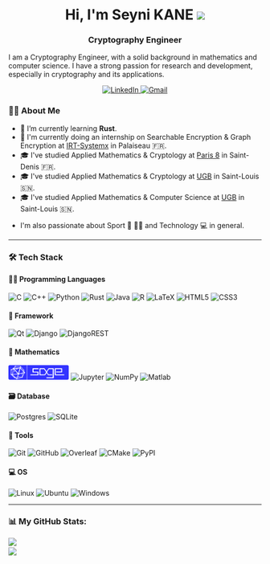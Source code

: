 <h1 align="center">Hi, I'm Seyni KANE <img src = "src="https://toppng.com/uploads/preview/black-hand-waving-emoji-11549486501lviocja1ln.png" width = 30></h1>
<h3 align="center">Cryptography Engineer</h3>


I am a Cryptography Engineer, with a solid background in mathematics and computer science. I have a strong passion for research and development, especially in cryptography and its applications.

<p align="center">
    <a target="_blank" href="https://www.linkedin.com/in/seyni-kane-sn/">
        <img alt="LinkedIn" src="https://img.shields.io/badge/LinkedIn-0077B5?style=for-the-badge&logo=linkedin&logoColor=white"/>
    </a>
    <a target="_blank" href="mailto:kaneseyni.sn@gmail.com">
        <img alt="Gmail" src="https://img.shields.io/badge/Gmail-D14836?style=for-the-badge&logo=gmail&logoColor=white" width="110" height="28.2"/>
    </a>
</p>

<!-- Badges: https://github.com/alexandresanlim/Badges4-README.md-Profile -->

### :man_technologist: About Me 

- :brain: I’m currently learning **Rust**.
- 💼 I'm currently doing an internship on Searchable Encryption & Graph Encryption at [IRT-Systemx](https://www.irt-systemx.fr/) in Palaiseau 🇫🇷.
- 🎓 I've studied Applied Mathematics & Cryptology at [Paris 8](https://www.univ-paris8.fr/) in Saint-Denis  🇫🇷.
- 🎓 I've studied Applied Mathematics & Cryptology at [UGB](https://www.ugb.sn/) in Saint-Louis 🇸🇳.
- 🎓 I've studied Applied Mathematics & Computer Science at [UGB](https://www.ugb.sn/) in Saint-Louis 🇸🇳.
<!-- - 🏠 I'm living in Bourges 🇫🇷. -->
- I'm also passionate about Sport :martial_arts_uniform: :biking_man: and Technology :computer: in general.

---

### 🛠 Tech Stack

#### :man_technologist: Programming Languages

<p>
  <img alt="C" src="https://img.shields.io/badge/C-00599C?style=for-the-badge&logo=c&logoColor=white"/>
  <img alt="C++" src="https://img.shields.io/badge/C%2B%2B-00599C?style=for-the-badge&logo=c%2B%2B&logoColor=white"/>
    <img alt="Python" src="https://img.shields.io/badge/Python-FFD43B?style=for-the-badge&logo=python&logoColor=blue"/>
    <img alt="Rust" src="https://img.shields.io/badge/rust-%23000000.svg?style=for-the-badge&logo=rust&logoColor=white"/>
    <img alt="Java" src="https://img.shields.io/badge/java-%23ED8B00.svg?style=for-the-badge&logo=java&logoColor=white"/>
    <img alt="R" src="https://img.shields.io/badge/R-276DC3?style=for-the-badge&logo=r&logoColor=white"/>
    <img alt="LaTeX" src="https://img.shields.io/badge/LaTeX-47A141?style=for-the-badge&logo=LaTeX&logoColor=white"/>
  <!-- -  <img alt="JavaScript" src="https://img.shields.io/badge/JavaScript-323330?style=for-the-badge&logo=javascript&logoColor=F7DF1E"/>-->
    <img alt="HTML5" src="https://img.shields.io/badge/HTML5-E34F26?style=for-the-badge&logo=html5&logoColor=white"/>
    <img alt="CSS3" src="https://img.shields.io/badge/CSS3-1572B6?style=for-the-badge&logo=css3&logoColor=white"/>
</p>


#### :toolbox: Framework

<p>
    <img alt="Qt" src="https://img.shields.io/badge/Qt-%23217346.svg?style=for-the-badge&logo=Qt&logoColor=white"/>
    <img alt="Django" src="https://img.shields.io/badge/Django-092E20?style=for-the-badge&logo=django&logoColor=green"/>
    <img alt="DjangoREST" src="https://img.shields.io/badge/django%20rest-ff1709?style=for-the-badge&logo=django&logoColor=white"/
</p>



#### :triangular_ruler: Mathematics

<p>
    <img alt="SageMath" src="./images/sage-logo-2018.svg" width="120" height="28.6"/>
    <img alt="Jupyter" src="https://img.shields.io/badge/Jupyter-F37626.svg?&style=for-the-badge&logo=Jupyter&logoColor=white" />
    <img alt="NumPy" src="https://img.shields.io/badge/Numpy-777BB4?style=for-the-badge&logo=numpy&logoColor=white" />
    <img alt="Matlab" src="https://upload.wikimedia.org/wikipedia/commons/2/21/Matlab_Logo.png" width="50" height="35"/>
</p>


#### :card_file_box: Database

<p>
    <img alt="Postgres" src="https://img.shields.io/badge/postgres-%23316192.svg?style=for-the-badge&logo=postgresql&logoColor=white">
    <img alt="SQLite" src="https://img.shields.io/badge/sqlite-%2307405e.svg?style=for-the-badge&logo=sqlite&logoColor=white">
</p>

#### :wrench: Tools

<p>
    <img alt="Git" src="https://img.shields.io/badge/GIT-E44C30?style=for-the-badge&logo=git&logoColor=white"/>
    <img alt="GitHub" src="https://img.shields.io/badge/GitHub-100000?style=for-the-badge&logo=github&logoColor=white"/>
    <img alt="Overleaf" src="https://img.shields.io/badge/Overleaf-47A141?style=for-the-badge&logo=Overleaf&logoColor=white" />
    <img alt="CMake" src="https://img.shields.io/badge/CMake-064F8C?style=for-the-badge&logo=cmake&logoColor=white" />
    <img alt="PyPI" src="https://img.shields.io/badge/pypi-3775A9?style=for-the-badge&logo=pypi&logoColor=white" />
</p>

#### 💻 OS

<p>
    <img alt="Linux" src="https://img.shields.io/badge/Linux-FCC624?style=for-the-badge&logo=linux&logoColor=black" />
    <img alt="Ubuntu" src="https://img.shields.io/badge/Ubuntu-E95420?style=for-the-badge&logo=ubuntu&logoColor=white"/>
    <img alt="Windows" src="https://img.shields.io/badge/Windows-0078D6?style=for-the-badge&logo=windows&logoColor=white"/>
</p>
 



---

### 📊 My GitHub Stats:
![](https://github-readme-stats.vercel.app/api?username=seyni-sn&theme=radical&hide_border=false&include_all_commits=true&count_private=true)<br/>
![](https://github-readme-streak-stats.herokuapp.com/?user=seyni-sn&theme=radical&hide_border=false)<br/>
<!-- !<a href="http://www.github.com/seyni-sn"><img src="https://github-readme-activity-graph.cyclic.app/graph?username=seyni-sn&bg_color=1c1917&color=ffffff&line=0891b2&point=ffffff&area_color=1c1917&area=true&hide_border=true&custom_title=GitHub%20Commits%20Graph" alt="GitHub Commits Graph" /></a> -->
<!-- ![](https://github-readme-stats.vercel.app/api/top-langs/?username=seyni-sn&theme=radical&hide_border=false&include_all_commits=true&count_private=true&layout=compact) -->

<!-- Proudly created with GPRM ( https://gprm.itsvg.in ) -->
